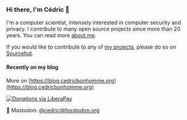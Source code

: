 ### Hi there, I'm Cédric 👋

I'm a computer scientist, intensely interested in computer security and privacy.
I contribute to many open source projects since more than 20 years.
You can read more [about me](https://wiki.cedricbonhomme.org/contact).

If you would like to contribute to any of
[my projects](https://wiki.cedricbonhomme.org/software), please do so on
[Sourcehut](https://sr.ht/~cedric).


#### Recently on my blog

<!-- blog starts -->

<!-- blog ends -->

More on [https://blog.cedricbonhomme.org](https://blog.cedricbonhomme.org)

[![Donations via LiberaPay](https://img.shields.io/liberapay/gives/cedricbonhomme.svg?logo=liberapay)](https://liberapay.com/cedricbonhomme)

🐘 Mastodon: [@cedric@fosstodon.org](https://fosstodon.org/@cedric)
